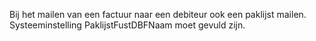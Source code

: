 Bij het mailen van een factuur naar een debiteur ook een paklijst mailen. Systeeminstelling PaklijstFustDBFNaam moet gevuld zijn.